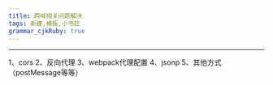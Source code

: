 ```yaml
---
title: 跨域相关问题解决 
tags: 新建,模板,小书匠
grammar_cjkRuby: true
---
```



----------

1、cors
2、反向代理
3、webpack代理配置
4、jsonp
5、其他方式（postMessage等等）